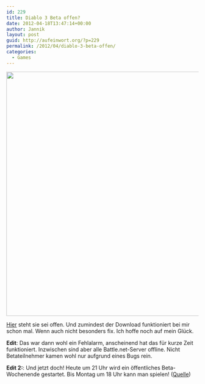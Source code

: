 ```yaml
---
id: 229
title: Diablo 3 Beta offen?
date: 2012-04-18T13:47:14+00:00
author: Jannik
layout: post
guid: http://aufeinwort.org/?p=229
permalink: /2012/04/diablo-3-beta-offen/
categories:
  - Games
---
```

[<img src="http://res.cloudinary.com/aufeinwort-org/image/upload/h_556,w_696/v1382562366/Bildschirmfoto-2012-04-18-um-14_44_51_fqp9ep.png" alt="" title="Bildschirmfoto 2012-04-18 um 14.44.51" width="800" height="639" class="aligncenter size-large wp-image-230" />](http://res.cloudinary.com/aufeinwort-org/image/upload/v1382562366/Bildschirmfoto-2012-04-18-um-14_44_51_fqp9ep.png)

[Hier](http://www.reddit.com/r/Diablo/comments/sfrwr/beta_is_now_open_may_be_a_bug/) steht sie sei offen. Und zumindest der Download funktioniert bei mir schon mal. Wenn auch nicht besonders fix. Ich hoffe noch auf mein Glück. 

**Edit**: Das war dann wohl ein Fehlalarm, anscheinend hat das für kurze Zeit funktioniert. Inzwischen sind aber alle Battle.net-Server offline. Nicht Betateilnehmer kamen wohl nur aufgrund eines Bugs rein.

**Edit 2:**: Und jetzt doch! Heute um 21 Uhr wird ein öffentliches Beta-Wochenende gestartet. Bis Montag um 18 Uhr kann man spielen! ([Quelle](http://www.gamestar.de/spiele/diablo-3/news/diablo_3,44357,2567001.html))</strong>